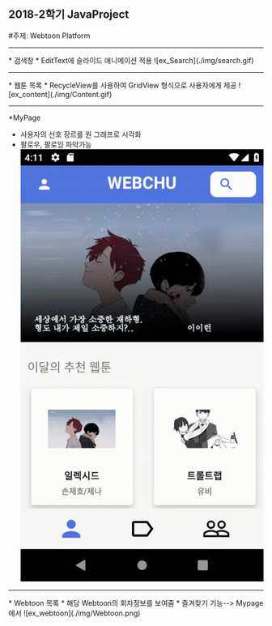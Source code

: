 ## 2018-2학기 JavaProject

#주제: Webtoon Platform
<hr>
* 검색창
  * EditText에 슬라이드 애니메이션 적용
![ex_Search](./img/search.gif)

<hr>
* 웹툰 목록
  * RecycleView를 사용하여 GridView 형식으로 사용자에게 제공
![ex_content](./img/Content.gif)

<hr>

*MyPage
  * 사용자의 선호 장르를 원 그래프로 시각화
  * 팔로우, 팔로잉 파악가능
![ex_Mypage](./img/mypage.gif)


<hr>
* Webtoon 목록
  * 해당 Webtoon의 회차정보를 보여줌
  * 즐겨찾기 기능--> Mypage에서 
![ex_webtoon](./img/Webtoon.png)

